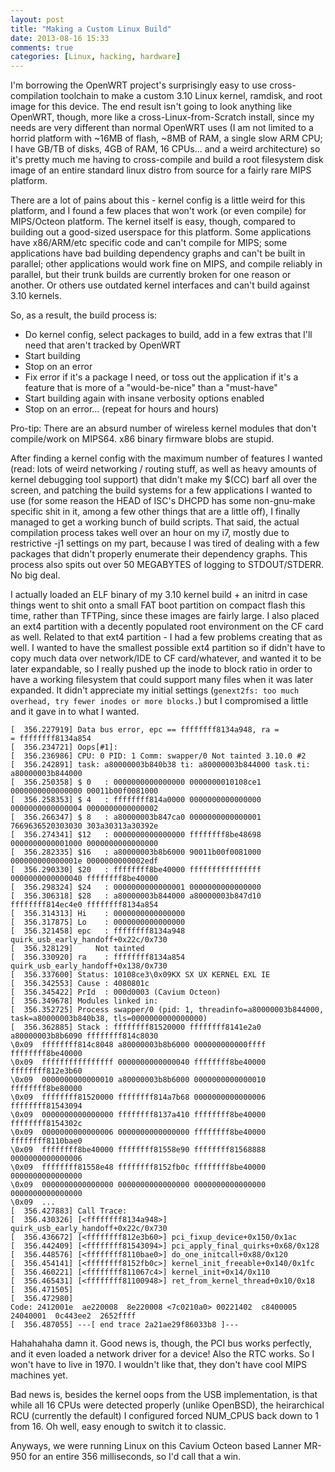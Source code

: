 ```yaml
---
layout: post
title: "Making a Custom Linux Build"
date: 2013-08-16 15:33
comments: true
categories: [Linux, hacking, hardware]
---
```


I'm borrowing the OpenWRT project's surprisingly easy to use cross-compilation toolchain to make a custom 3.10 Linux kernel, ramdisk, and root image for this device. The end result isn't going to look anything like OpenWRT, though, more like a cross-Linux-from-Scratch install, since my needs are very different than normal OpenWRT uses (I am not limited to a horrid platform with ~16MB of flash, ~8MB of RAM, a single slow ARM CPU; I have GB/TB of disks, 4GB of RAM, 16 CPUs... and a weird architecture) so it's pretty much me having to cross-compile and build a root filesystem disk image of an entire standard linux distro from source for a fairly rare MIPS platform.

There are a lot of pains about this - kernel config is a little weird for this platform, and I found a few places that won't work (or even compile) for MIPS/Octeon platform. The kernel itself is easy, though, compared to building out a good-sized userspace for this platform. Some applications have x86/ARM/etc specific code and can't compile for MIPS; some applications have bad building dependency graphs and can't be built in parallel; other applications would work fine on MIPS, and compile reliably in parallel, but their trunk builds are currently broken for one reason or another. Or others use outdated kernel interfaces and can't build against 3.10 kernels.

So, as a result, the build process is:

* Do kernel config, select packages to build, add in a few extras that I'll need that aren't tracked by OpenWRT
* Start building
* Stop on an error
* Fix error if it's a package I need, or toss out the application if it's a feature that is more of a "would-be-nice" than a "must-have"
* Start building again with insane verbosity options enabled
* Stop on an error... (repeat for hours and hours)


Pro-tip: There are an absurd number of wireless kernel modules that don't compile/work on MIPS64. x86 binary firmware blobs are stupid.

After finding a kernel config with the maximum number of features I wanted (read: lots of weird networking / routing stuff, as well as heavy amounts of kernel debugging tool support) that didn't make my $(CC) barf all over the screen, and patching the build systems for a few applications I wanted to use (for some reason the HEAD of ISC's DHCPD has some non-gnu-make specific shit in it, among a few other things that are a little off), I finally managed to get a working bunch of build scripts. That said, the actual compilation process takes well over an hour on my i7, mostly due to restrictive -j1 settings on my part, because I was tired of dealing with a few packages that didn't properly enumerate their dependency graphs. This process also spits out over 50 MEGABYTES of logging to STDOUT/STDERR. No big deal.

I actually loaded an ELF binary of my 3.10 kernel build + an initrd in case things went to shit onto a small FAT boot partition on compact flash this time, rather than TFTPing, since these images are fairly large. I also placed an ext4 partition with a decently populated root environment on the CF card as well. Related to that ext4 partition - I had a few problems creating that as well. I wanted to have the smallest possible ext4 partition so if didn't have to copy much data over network/IDE to CF card/whatever, and wanted it to be later expandable, so I really pushed up the inode to block ratio in order to have a working filesystem that could support many files when it was later expanded. It didn't appreciate my initial settings (`genext2fs: too much overhead, try fewer inodes or more blocks.`) but I compromised a little and it gave in to what I wanted.


``` text Kernel Log Snippet
[  356.227919] Data bus error, epc == ffffffff8134a948, ra =
= ffffffff8134a854
[  356.234721] Oops[#1]:
[  356.236986] CPU: 0 PID: 1 Comm: swapper/0 Not tainted 3.10.0 #2
[  356.242891] task: a80000003b840b38 ti: a80000003b844000 task.ti: a80000003b844000
[  356.250358] $ 0   : 0000000000000000 0000000010108ce1 0000000000000000 00011b00f0081000
[  356.258353] $ 4   : ffffffff814a0000 0000000000000000 0000000000000004 0000000000000002
[  356.266347] $ 8   : a80000003b847ca0 0000000000000001 7669636520303030 303a30313a30392e
[  356.274341] $12   : 0000000000000000 ffffffff8be48698 0000000000001000 0000000000000000
[  356.282335] $16   : a80000003b8b6000 90011b00f0081000 000000000000001e 0000000000002edf
[  356.290330] $20   : ffffffff8be40000 ffffffffffffffff 0000000000000040 ffffffff8be40000
[  356.298324] $24   : 0000000000000001 0000000000000000                                  
[  356.306318] $28   : a80000003b844000 a80000003b847d10 ffffffff814ec4e0 ffffffff8134a854
[  356.314313] Hi    : 0000000000000000
[  356.317875] Lo    : 0000000000000000
[  356.321458] epc   : ffffffff8134a948 quirk_usb_early_handoff+0x22c/0x730
[  356.328129]     Not tainted
[  356.330920] ra    : ffffffff8134a854 quirk_usb_early_handoff+0x138/0x730
[  356.337600] Status: 10108ce3\0x09KX SX UX KERNEL EXL IE 
[  356.342553] Cause : 4080801c
[  356.345422] PrId  : 000d0003 (Cavium Octeon)
[  356.349678] Modules linked in:
[  356.352725] Process swapper/0 (pid: 1, threadinfo=a80000003b844000, task=a80000003b840b38, tls=0000000000000000)
[  356.362885] Stack : ffffffff81520000 ffffffff8141e2a0 a80000003b8b6090 ffffffff814c8030
\0x09  ffffffff814c8048 a80000003b8b6000 000000000000ffff ffffffff8be40000
\0x09  ffffffffffffffff 0000000000000040 ffffffff8be40000 ffffffff812e3b60
\0x09  0000000000000010 a80000003b8b6000 0000000000000010 ffffffff8be80000
\0x09  ffffffff81520000 ffffffff814a7b68 0000000000000006 ffffffff81543094
\0x09  0000000000000000 ffffffff8137a410 ffffffff8be40000 ffffffff8154302c
\0x09  0000000000000006 0000000000000000 ffffffff8be40000 ffffffff8110bae0
\0x09  ffffffff8be40000 ffffffff81558e90 ffffffff81568888 0000000000000006
\0x09  ffffffff81558e48 ffffffff8152fb0c ffffffff8be40000 0000000000000000
\0x09  0000000000000000 0000000000000000 0000000000000000 0000000000000000
\0x09  ...
[  356.427883] Call Trace:
[  356.430326] [<ffffffff8134a948>] quirk_usb_early_handoff+0x22c/0x730
[  356.436672] [<ffffffff812e3b60>] pci_fixup_device+0x150/0x1ac
[  356.442409] [<ffffffff81543094>] pci_apply_final_quirks+0x68/0x128
[  356.448576] [<ffffffff8110bae0>] do_one_initcall+0x88/0x120
[  356.454141] [<ffffffff8152fb0c>] kernel_init_freeable+0x140/0x1fc
[  356.460221] [<ffffffff811067c4>] kernel_init+0x14/0x110
[  356.465431] [<ffffffff81100948>] ret_from_kernel_thread+0x10/0x18
[  356.471505] 
[  356.472980] 
Code: 2412001e  ae220008  8e220008 <7c0210a0> 00221402  c8400005  24040001  0c443ee2  2652ffff 
[  356.487055] ---[ end trace 2a21ae29f86033b8 ]---
```

Hahahahaha damn it.
Good news is, though, the PCI bus works perfectly, and it even loaded a network driver for a device! Also the RTC works. So I won't have to live in 1970. I wouldn't like that, they don't have cool MIPS machines yet.

Bad news is, besides the kernel oops from the USB implementation, is that while all 16 CPUs were detected properly (unlike OpenBSD), the heirarchical RCU (currently the default) I configured forced NUM_CPUS back down to 1 from 16. Oh well, easy enough to switch it to classic.

Anyways, we were running Linux on this Cavium Octeon based Lanner MR-950 for an entire 356 milliseconds, so I'd call that a win.
